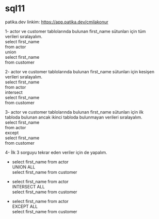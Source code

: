 # sql11
patika.dev linkim: https://app.patika.dev/cmilakonur <br />

1- actor ve customer tablolarında bulunan first_name sütunları için tüm verileri sıralayalım. <br />
select first_name <br />
from actor <br />
union <br />
select first_name <br />
from customer <br />

2- actor ve customer tablolarında bulunan first_name sütunları için kesişen verileri sıralayalım. <br />
select first_name <br />
from actor <br />
intersect <br />
select first_name <br />
from customer <br />

3- actor ve customer tablolarında bulunan first_name sütunları için ilk tabloda bulunan ancak ikinci tabloda bulunmayan verileri sıralayalım. <br />
select first_name  <br />
from actor <br />
except  <br />
select first_name <br />
from customer <br />

4- İlk 3 sorguyu tekrar eden veriler için de yapalım. <br />
* select first_name from actor <br />
  UNION ALL <br />
  select first_name from customer <br />

* select first_name from actor <br />
  INTERSECT ALL <br />
  select first_name from customer <br />

* select first_name from actor <br />
  EXCEPT ALL <br />
  select first_name from customer <br />
